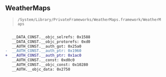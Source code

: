 ## WeatherMaps

> `/System/Library/PrivateFrameworks/WeatherMaps.framework/WeatherMaps`

```diff

   __DATA_CONST.__objc_selrefs: 0x1588
   __DATA_CONST.__objc_protorefs: 0xd0
   __AUTH_CONST.__auth_got: 0x25a0
-  __AUTH_CONST.__auth_ptr: 0x1960
+  __AUTH_CONST.__auth_ptr: 0x1ac0
   __AUTH_CONST.__const: 0xd0c0
   __AUTH_CONST.__objc_const: 0x10280
   __AUTH.__objc_data: 0x2750

```
